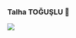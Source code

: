 ### Talha TOĞUŞLU 👋
![](https://komarev.com/ghpvc/?username=TalhaToguslu&style=flat-square&color=red)

